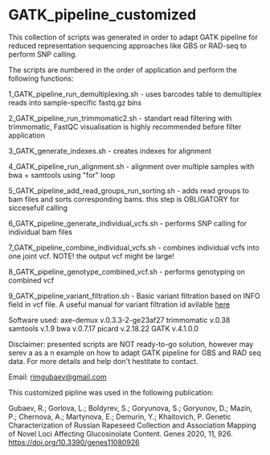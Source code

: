 # GATK_pipeline_customized

This collection of scripts was generated in order to adapt GATK pipeline for reduced representation sequencing approaches like GBS or RAD-seq to perform SNP calling.

The scripts are numbered in the order of application and perform the following functions:

1_GATK_pipeline_run_demultiplexing.sh - uses barcodes table to demultiplex reads into sample-specific fastq.gz bins

2_GATK_pipeline_run_trimmomatic2.sh - standart read filtering with trimmomatic, FastQC visualisation is highly recommended before filter application

3_GATK_generate_indexes.sh - creates indexes for alignment

4_GATK_pipeline_run_alignment.sh - alignment over multiple samples with bwa + samtools using "for" loop

5_GATK_pipeline_add_read_groups_run_sorting.sh - adds read groups to bam files and sorts corresponding bams. this step is OBLIGATORY for siccesefull calling

6_GATK_pipeline_generate_individual_vcfs.sh - performs SNP calling for individual bam files

7_GATK_pipeline_combine_individual_vcfs.sh - combines individual vcfs into one joint vcf. NOTE! the output vcf might be large!

8_GATK_pipeline_genotype_combined_vcf.sh - performs genotyping on combined vcf

9_GATK_pipeline_variant_filtration.sh - Basic variant filtration based on INFO field in vcf file. A useful manual for variant filtration id avilable [here](https://gatk.broadinstitute.org/hc/en-us/articles/360035890471-Hard-filtering-germline-short-variants)

Software used:
axe-demux v.0.3.3-2-ge23af27
trimmomatic v.0.38
samtools v.1.9
bwa v.0.7.17
picard v.2.18.22
GATK v.4.1.0.0


Disclaimer: presented scripts are NOT ready-to-go solution, however may serev a as a n example on how to adapt GATK pipeline for GBS and RAD seq data. For more details and help don't hestitate to contact.

Email: rimgubaev@gmail.com

This customized pipline was used in the following publication:

Gubaev, R.; Gorlova, L.; Boldyrev, S.; Goryunova, S.; Goryunov, D.; Mazin, P.; Chernova, A.; Martynova, E.; Demurin, Y.; Khaitovich, P. Genetic Characterization of Russian Rapeseed Collection and Association Mapping of Novel Loci Affecting Glucosinolate Content. Genes 2020, 11, 926. https://doi.org/10.3390/genes11080926 
